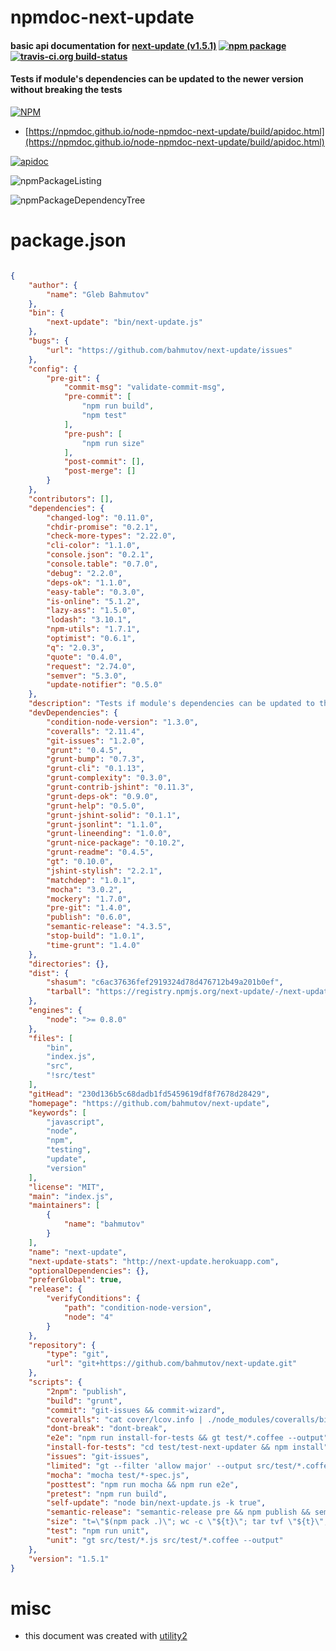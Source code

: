 # npmdoc-next-update

#### basic api documentation for  [next-update (v1.5.1)](https://github.com/bahmutov/next-update)  [![npm package](https://img.shields.io/npm/v/npmdoc-next-update.svg?style=flat-square)](https://www.npmjs.org/package/npmdoc-next-update) [![travis-ci.org build-status](https://api.travis-ci.org/npmdoc/node-npmdoc-next-update.svg)](https://travis-ci.org/npmdoc/node-npmdoc-next-update)

#### Tests if module's dependencies can be updated to the newer version without breaking the tests

[![NPM](https://nodei.co/npm/next-update.png?downloads=true&downloadRank=true&stars=true)](https://www.npmjs.com/package/next-update)

- [https://npmdoc.github.io/node-npmdoc-next-update/build/apidoc.html](https://npmdoc.github.io/node-npmdoc-next-update/build/apidoc.html)

[![apidoc](https://npmdoc.github.io/node-npmdoc-next-update/build/screenCapture.buildCi.browser.%252Ftmp%252Fbuild%252Fapidoc.html.png)](https://npmdoc.github.io/node-npmdoc-next-update/build/apidoc.html)

![npmPackageListing](https://npmdoc.github.io/node-npmdoc-next-update/build/screenCapture.npmPackageListing.svg)

![npmPackageDependencyTree](https://npmdoc.github.io/node-npmdoc-next-update/build/screenCapture.npmPackageDependencyTree.svg)



# package.json

```json

{
    "author": {
        "name": "Gleb Bahmutov"
    },
    "bin": {
        "next-update": "bin/next-update.js"
    },
    "bugs": {
        "url": "https://github.com/bahmutov/next-update/issues"
    },
    "config": {
        "pre-git": {
            "commit-msg": "validate-commit-msg",
            "pre-commit": [
                "npm run build",
                "npm test"
            ],
            "pre-push": [
                "npm run size"
            ],
            "post-commit": [],
            "post-merge": []
        }
    },
    "contributors": [],
    "dependencies": {
        "changed-log": "0.11.0",
        "chdir-promise": "0.2.1",
        "check-more-types": "2.22.0",
        "cli-color": "1.1.0",
        "console.json": "0.2.1",
        "console.table": "0.7.0",
        "debug": "2.2.0",
        "deps-ok": "1.1.0",
        "easy-table": "0.3.0",
        "is-online": "5.1.2",
        "lazy-ass": "1.5.0",
        "lodash": "3.10.1",
        "npm-utils": "1.7.1",
        "optimist": "0.6.1",
        "q": "2.0.3",
        "quote": "0.4.0",
        "request": "2.74.0",
        "semver": "5.3.0",
        "update-notifier": "0.5.0"
    },
    "description": "Tests if module's dependencies can be updated to the newer version without breaking the tests",
    "devDependencies": {
        "condition-node-version": "1.3.0",
        "coveralls": "2.11.4",
        "git-issues": "1.2.0",
        "grunt": "0.4.5",
        "grunt-bump": "0.7.3",
        "grunt-cli": "0.1.13",
        "grunt-complexity": "0.3.0",
        "grunt-contrib-jshint": "0.11.3",
        "grunt-deps-ok": "0.9.0",
        "grunt-help": "0.5.0",
        "grunt-jshint-solid": "0.1.1",
        "grunt-jsonlint": "1.1.0",
        "grunt-lineending": "1.0.0",
        "grunt-nice-package": "0.10.2",
        "grunt-readme": "0.4.5",
        "gt": "0.10.0",
        "jshint-stylish": "2.2.1",
        "matchdep": "1.0.1",
        "mocha": "3.0.2",
        "mockery": "1.7.0",
        "pre-git": "1.4.0",
        "publish": "0.6.0",
        "semantic-release": "4.3.5",
        "stop-build": "1.0.1",
        "time-grunt": "1.4.0"
    },
    "directories": {},
    "dist": {
        "shasum": "c6ac37636fef2919324d78d476712b49a201b0ef",
        "tarball": "https://registry.npmjs.org/next-update/-/next-update-1.5.1.tgz"
    },
    "engines": {
        "node": ">= 0.8.0"
    },
    "files": [
        "bin",
        "index.js",
        "src",
        "!src/test"
    ],
    "gitHead": "230d136b5c68dadb1fd5459619df8f7678d28429",
    "homepage": "https://github.com/bahmutov/next-update",
    "keywords": [
        "javascript",
        "node",
        "npm",
        "testing",
        "update",
        "version"
    ],
    "license": "MIT",
    "main": "index.js",
    "maintainers": [
        {
            "name": "bahmutov"
        }
    ],
    "name": "next-update",
    "next-update-stats": "http://next-update.herokuapp.com",
    "optionalDependencies": {},
    "preferGlobal": true,
    "release": {
        "verifyConditions": {
            "path": "condition-node-version",
            "node": "4"
        }
    },
    "repository": {
        "type": "git",
        "url": "git+https://github.com/bahmutov/next-update.git"
    },
    "scripts": {
        "2npm": "publish",
        "build": "grunt",
        "commit": "git-issues && commit-wizard",
        "coveralls": "cat cover/lcov.info | ./node_modules/coveralls/bin/coveralls.js",
        "dont-break": "dont-break",
        "e2e": "npm run install-for-tests && gt test/*.coffee --output",
        "install-for-tests": "cd test/test-next-updater && npm install",
        "issues": "git-issues",
        "limited": "gt --filter 'allow major' --output src/test/*.coffee",
        "mocha": "mocha test/*-spec.js",
        "posttest": "npm run mocha && npm run e2e",
        "pretest": "npm run build",
        "self-update": "node bin/next-update.js -k true",
        "semantic-release": "semantic-release pre && npm publish && semantic-release post",
        "size": "t=\"$(npm pack .)\"; wc -c \"${t}\"; tar tvf \"${t}\"; rm \"${t}\";",
        "test": "npm run unit",
        "unit": "gt src/test/*.js src/test/*.coffee --output"
    },
    "version": "1.5.1"
}
```



# misc
- this document was created with [utility2](https://github.com/kaizhu256/node-utility2)

